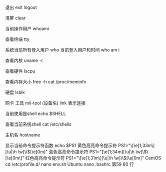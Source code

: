 退出
exit
logout

清屏
clear

当前操作用户
whoami

查看终端
tty

系统当前所有登入用户
who
    当前登入用户和时间
    who am i 

查看内核
uname -r

查看硬件
lscpu

查看内存大小
free -h
cat /proc/meminfo

硬盘
lsblk

网卡
    工具
    mii-tool (设备名) 
        link 表示连接

当前使用是shell
echo $SHELL

查看当前系统shell
cat /etc/shells
 
 主机名
 hostname

显示当前命令提示符函数
echo $PS1
    黄色高亮命令提示符
        PS1="\[\e[1;33m\][\u|\h \w]\\$\[\e[0m\]"
    蓝色高亮命令提示符
        PS1="\[\e[1;34m\][\u|\h \w]\\$\[\e[0m\]"
    红色高亮命令提示符
        PS1="\[\e[1;31m\][\u|\h \w]\\$\[\e[0m\]"
        CentOS
        cd /etc/profile.d/ nano env.sh
        Ubuntu
        nano .bashrc 第59 60 行
